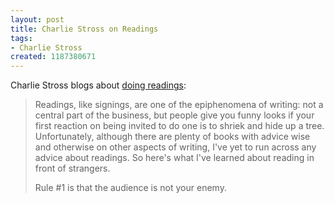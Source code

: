 ```yaml
---
layout: post
title: Charlie Stross on Readings
tags:
- Charlie Stross
created: 1187380671
---
```

Charlie Stross blogs about [doing readings](http://www.antipope.org/charlie/blog-static/2007/08/tools_of_the_trade_readings.html):

> Readings, like signings, are one of the epiphenomena of writing: not a central part of the business, but people give you funny looks if your first reaction on being invited to do one is to shriek and hide up a tree. <!--break--> Unfortunately, although there are plenty of books with advice wise and otherwise on other aspects of writing, I've yet to run across any advice about readings. So here's what I've learned about reading in front of strangers.
> 
> Rule #1 is that the audience is not your enemy.
